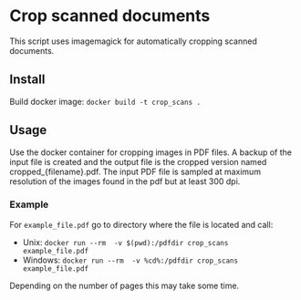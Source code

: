 # Crop scanned documents

This script uses imagemagick for automatically cropping scanned documents.

## Install

Build docker image: `docker build -t crop_scans .`

## Usage 

Use the docker container for cropping images in PDF files. A backup of the input file is created and the output file is the cropped version named cropped_{filename}.pdf. The input PDF file is sampled at maximum resolution of the images found in the pdf but at least 300 dpi.

### Example 

For `example_file.pdf` go to directory where the file is located and call:

- Unix: `docker run --rm  -v $(pwd):/pdfdir crop_scans example_file.pdf`
- Windows: `docker run --rm  -v %cd%:/pdfdir crop_scans example_file.pdf`

Depending on the number of pages this may take some time.
